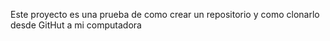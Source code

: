 Este proyecto es una prueba de como crear un repositorio y como clonarlo desde GitHut a mi computadora
